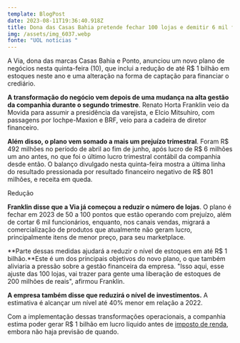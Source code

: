 ```yaml
---
template: BlogPost
date: 2023-08-11T19:36:40.918Z
title: Dona das Casas Bahia pretende fechar 100 lojas e demitir 6 mil funcionários
img: /assets/img_6037.webp
fonte: "UOL notícias "
---
```

A Via, dona das marcas Casas Bahia e Ponto, anunciou um novo plano de negócios nesta quinta-feira (10), que inclui a redução de até R$ 1 bilhão em estoques neste ano e uma alteração na forma de captação para financiar o crediário.

**A transformação do negócio vem depois de uma mudança na alta gestão da companhia durante o segundo trimestre**. Renato Horta Franklin veio da Movida para assumir a presidência da varejista, e Elcio Mitsuhiro, com passagens por Iochpe-Maxion e BRF, veio para a cadeira de diretor financeiro.

**Além disso, o plano vem somado a mais um prejuízo trimestral**. Foram R$ 492 milhões no período de abril ao fim de junho, após lucro de R$ 6 milhões um ano antes, no que foi o último lucro trimestral contábil da companhia desde então. O balanço divulgado nesta quinta-feira mostra a última linha do resultado pressionada por resultado financeiro negativo de R$ 801 milhões, e receita em queda.

Redução

**Franklin disse que a Via já começou a reduzir o número de lojas**. O plano é fechar em 2023 de 50 a 100 pontos que estão operando com prejuízo, além de cortar 6 mil funcionários, enquanto, nos canais vendas, migrará a comercialização de produtos que atualmente não geram lucro, principalmente itens de menor preço, para seu marketplace.

**Parte dessas medidas ajudará a reduzir o nível de estoques em até R$ 1 bilhão.**Este é um dos principais objetivos do novo plano, o que também aliviaria a pressão sobre a gestão financeira da empresa. "Isso aqui, esse ajuste das 100 lojas, vai trazer para gente uma liberação de estoques de 200 milhões de reais", afirmou Franklin.

**A empresa também disse que reduzirá o nível de investimentos.** A estimativa é alcançar um nível até 40% menor em relação a 2022.

Com a implementação dessas transformações operacionais, a companhia estima poder gerar R$ 1 bilhão em lucro líquido antes de [imposto de renda](https://economia.uol.com.br/imposto-de-renda/), embora não haja previsão de quando.